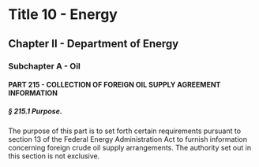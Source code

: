 
# Title 10 - Energy
## Chapter II - Department of Energy
### Subchapter A - Oil
#### PART 215 - COLLECTION OF FOREIGN OIL SUPPLY AGREEMENT INFORMATION
##### § 215.1 Purpose.

The purpose of this part is to set forth certain requirements pursuant to section 13 of the Federal Energy Administration Act to furnish information concerning foreign crude oil supply arrangements. The authority set out in this section is not exclusive.
